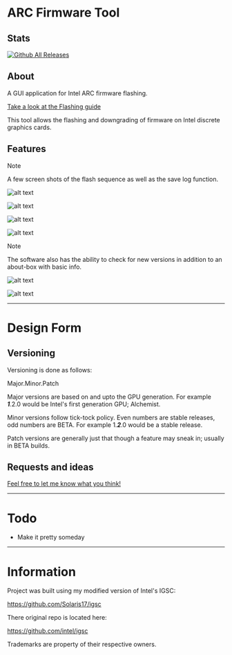 # ARC Firmware Tool

## Stats

[![Github All Releases](https://img.shields.io/github/downloads/Solaris17/ARC-Firmware-Tool/total.svg)]()

## About

A GUI application for Intel ARC firmware flashing.

[Take a look at the Flashing guide](docs/guide.md)

This tool allows the flashing and downgrading of firmware on Intel discrete graphics cards.

## Features

> [!NOTE]
> A few screen shots of the flash sequence as well as the save log function.

![alt text](https://github.com/Solaris17/ARC-Firmware-Tool/blob/master/pictures/Scanning.gif?raw=true)

![alt text](https://github.com/Solaris17/ARC-Firmware-Tool/blob/master/pictures/Checking.gif?raw=true)

![alt text](https://github.com/Solaris17/ARC-Firmware-Tool/blob/master/pictures/Flashing.gif?raw=true)

![alt text](https://github.com/Solaris17/ARC-Firmware-Tool/blob/master/pictures/Log-save.gif?raw=true)

> [!NOTE]
> The software also has the ability to check for new versions in addition to an about-box with basic info.

![alt text](https://github.com/Solaris17/ARC-Firmware-Tool/blob/master/pictures/Update.gif?raw=true)

![alt text](https://github.com/Solaris17/ARC-Firmware-Tool/blob/master/pictures/About.png?raw=true)

-----

# Design Form

## Versioning

Versioning is done as follows:

Major.Minor.Patch

Major versions are based on and upto the GPU generation. For example **_1_**.2.0 would be Intel's first generation GPU; Alchemist.

Minor versions follow tick-tock policy. Even numbers are stable releases, odd numbers are BETA. For example 1.**_2_**.0 would be a stable release.

Patch versions are generally just that though a feature may sneak in; usually in BETA builds.

## Requests and ideas

[Feel free to let me know what you think!](docs/requests.md)

-----

# Todo
- Make it pretty someday


-----

# Information

Project was built using my modified version of Intel's IGSC:

https://github.com/Solaris17/igsc

There original repo is located here: 

https://github.com/intel/igsc

Trademarks are property of their respective owners.
